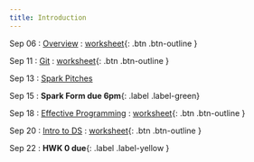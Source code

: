 ```yaml
---
title: Introduction
---
```


Sep 06 
: [Overview](https://github.com/gallettilance/Data-Science-Fundamentals/raw/main/lecture_00/00_CS_506_Overview.pdf) 
  : [worksheet](https://github.com/gallettilance/Data-Science-Fundamentals/blob/main/lecture_00/worksheet_00.ipynb){: .btn .btn-outline }

Sep 11 
: [Git](https://github.com/gallettilance/Data-Science-Fundamentals/raw/main/lecture_01/01_Git.pdf) 
  : [worksheet](https://github.com/gallettilance/Data-Science-Fundamentals/blob/main/lecture_01/worksheet_01.ipynb){: .btn .btn-outline }

Sep 13 
: [Spark Pitches](https://docs.google.com/presentation/d/1hnGMd5nolN4qei84__mpAyJPaumptWAa7ey3nbb0VV8/ )

Sep 15 
: **Spark Form due 6pm**{: .label .label-green} 

Sep 18 
: [Effective Programming](https://github.com/gallettilance/Data-Science-Fundamentals/raw/main/lecture_02/02_Clean_Code.pdf) 
  : [worksheet](https://github.com/gallettilance/Data-Science-Fundamentals/blob/main/lecture_02/worksheet_02.ipynb){: .btn .btn-outline } 

Sep 20 
: [Intro to DS](https://github.com/gallettilance/Data-Science-Fundamentals/raw/main/lecture_03/03_Introduction.pdf) 
  : [worksheet](https://github.com/gallettilance/Data-Science-Fundamentals/blob/main/lecture_03/worksheet_03.ipynb){: .btn .btn-outline }  

Sep 22 
: **HWK 0 due**{: .label .label-yellow }

